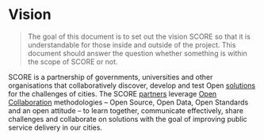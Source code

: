 # Vision

> The goal of this document is to set out the vision SCORE so that it is understandable for those inside and outside of the project. This document should answer the question whether something is within the scope of SCORE or not.

SCORE is a partnership of governments, universities and other organisations that collaboratively discover, develop and test Open [solutions](glossary/solution.md) for the challenges of cities.
The SCORE [partners](glossary/partner.md) leverage [Open Collaboration](glossary/open-collaboration.md) methodologies – Open Source, Open Data, Open Standards and an open attitude – to learn together, communicate effectively, share challenges and collaborate on solutions with the goal of improving public service delivery in our cities.

